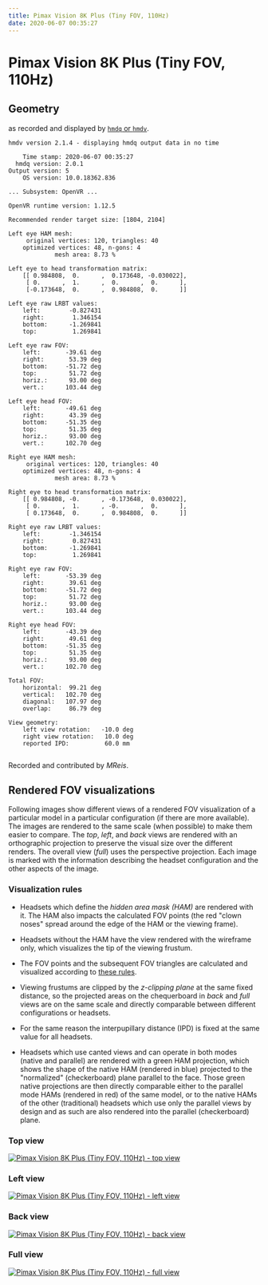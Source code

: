 ```yaml
---
title: Pimax Vision 8K Plus (Tiny FOV, 110Hz)
date: 2020-06-07 00:35:27
---
```

# Pimax Vision 8K Plus (Tiny FOV, 110Hz)

## Geometry

as recorded and displayed by [`hmdq` or `hmdv`](https://github.com/risa2000/hmdq).
```
hmdv version 2.1.4 - displaying hmdq output data in no time

    Time stamp: 2020-06-07 00:35:27
  hmdq version: 2.0.1
Output version: 5
    OS version: 10.0.18362.836

... Subsystem: OpenVR ...

OpenVR runtime version: 1.12.5

Recommended render target size: [1804, 2104]

Left eye HAM mesh:
     original vertices: 120, triangles: 40
    optimized vertices: 48, n-gons: 4
             mesh area: 8.73 %

Left eye to head transformation matrix:
    [[ 0.984808,  0.      ,  0.173648, -0.030022],
     [ 0.      ,  1.      ,  0.      ,  0.      ],
     [-0.173648,  0.      ,  0.984808,  0.      ]]

Left eye raw LRBT values:
    left:        -0.827431
    right:        1.346154
    bottom:      -1.269841
    top:          1.269841

Left eye raw FOV:
    left:       -39.61 deg
    right:       53.39 deg
    bottom:     -51.72 deg
    top:         51.72 deg
    horiz.:      93.00 deg
    vert.:      103.44 deg

Left eye head FOV:
    left:       -49.61 deg
    right:       43.39 deg
    bottom:     -51.35 deg
    top:         51.35 deg
    horiz.:      93.00 deg
    vert.:      102.70 deg

Right eye HAM mesh:
     original vertices: 120, triangles: 40
    optimized vertices: 48, n-gons: 4
             mesh area: 8.73 %

Right eye to head transformation matrix:
    [[ 0.984808, -0.      , -0.173648,  0.030022],
     [ 0.      ,  1.      , -0.      ,  0.      ],
     [ 0.173648,  0.      ,  0.984808,  0.      ]]

Right eye raw LRBT values:
    left:        -1.346154
    right:        0.827431
    bottom:      -1.269841
    top:          1.269841

Right eye raw FOV:
    left:       -53.39 deg
    right:       39.61 deg
    bottom:     -51.72 deg
    top:         51.72 deg
    horiz.:      93.00 deg
    vert.:      103.44 deg

Right eye head FOV:
    left:       -43.39 deg
    right:       49.61 deg
    bottom:     -51.35 deg
    top:         51.35 deg
    horiz.:      93.00 deg
    vert.:      102.70 deg

Total FOV:
    horizontal:  99.21 deg
    vertical:   102.70 deg
    diagonal:   107.97 deg
    overlap:     86.79 deg

View geometry:
    left view rotation:   -10.0 deg
    right view rotation:   10.0 deg
    reported IPD:          60.0 mm


```
Recorded and contributed by _MReis_.

## Rendered FOV visualizations

Following images show different views of a rendered FOV visualization of a
particular model in a particular configuration (if there are more available).
The images are rendered to the same scale (when possible) to make them easier
to compare. The _top_, _left_, and _back_ views are rendered with an
orthographic projection to preserve the visual size over the different renders.
The overall view (_full_) uses the perspective projection. Each image is marked
with the information describing the headset configuration and the other aspects
of the image.

### Visualization rules

* Headsets which define the _hidden area mask (HAM)_ are rendered with it. The
  HAM also impacts the calculated FOV points (the red "clown noses" spread
  around the edge of the HAM or the viewing frame).

* Headsets without the HAM have the view rendered with the wireframe only, which
  visualizes the tip of the viewing frustum.

* The FOV points and the subsequent FOV triangles are calculated and visualized
  according to [these
  rules](https://risa2000.github.io/vrdocs/docs/hmd_fov_calculation).

* Viewing frustums are clipped by the _z-clipping plane_ at the same fixed
  distance, so the projected areas on the chequerboard in _back_ and _full_
  views are on the same scale and directly comparable between different
  configurations or headsets.

* For the same reason the interpupillary distance (IPD) is fixed at the same
  value for all headsets.

* Headsets which use canted views and can operate in both modes (native and
  parallel) are rendered with a green HAM projection, which shows the shape of
  the native HAM (rendered in blue) projected to the "normalized"
  (checkerboard) plane parallel to the face. Those green native projections are
  then directly comparable either to the parallel mode HAMs (rendered in red)
  of the same model, or to the native HAMs of the other (traditional) headsets
  which use only the parallel views by design and as such are also rendered
  into the parallel (checkerboard) plane.

### Top view
[![Pimax Vision 8K Plus (Tiny FOV, 110Hz) - top view](../images/PimaxVision8KPlus_Tiny_Native_R110_top.dmx.png)](../images/PimaxVision8KPlus_Tiny_Native_R110_top.dmx.png)

### Left view
[![Pimax Vision 8K Plus (Tiny FOV, 110Hz) - left view](../images/PimaxVision8KPlus_Tiny_Native_R110_left.dmx.png)](../images/PimaxVision8KPlus_Tiny_Native_R110_left.dmx.png)

### Back view
[![Pimax Vision 8K Plus (Tiny FOV, 110Hz) - back view](../images/PimaxVision8KPlus_Tiny_Native_R110_back.dmx.png)](../images/PimaxVision8KPlus_Tiny_Native_R110_back.dmx.png)

### Full view
[![Pimax Vision 8K Plus (Tiny FOV, 110Hz) - full view](../images/PimaxVision8KPlus_Tiny_Native_R110_over.dmx.png)](../images/PimaxVision8KPlus_Tiny_Native_R110_over.dmx.png)

